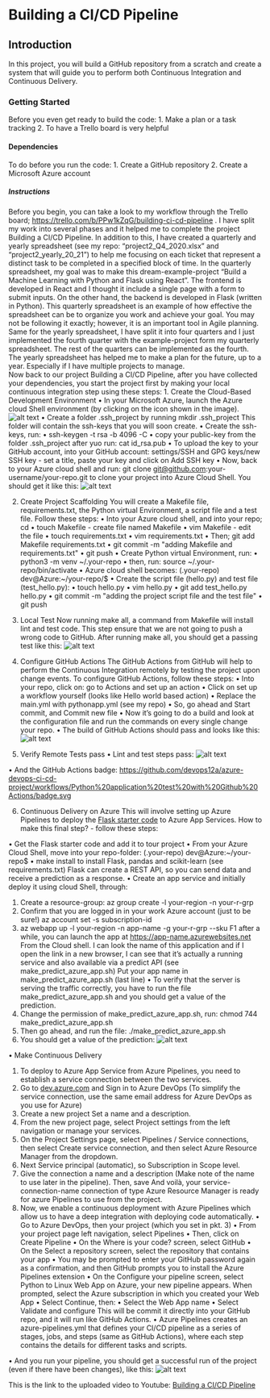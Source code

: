 # Building a CI/CD Pipeline

## Introduction
In this project, you will build a GitHub repository from a scratch and create a system that will guide you to perform both Continuous Integration and Continuous Delivery.

### Getting Started
Before you even get ready to build the code:
	1.	Make a plan or a task tracking
	2.	To have a Trello board is very helpful

#### Dependencies
To do before you run the code:
	1.	Create a GitHub repository
	2.	Create a Microsoft Azure account

##### Instructions
Before you begin, you can take a look to my workflow through the Trello board; https://trello.com/b/PPw1kZqG/building-ci-cd-pipeline . I have split my work into several phases and it helped me to complete the project Building a CI/CD Pipeline.
In addition to this, I have created a quarterly and yearly spreadsheet (see my repo: “project2_Q4_2020.xlsx” and “project2_yearly_20_21”) to help me focusing on each ticket that represent a distinct task to be completed in a specified block of time.
In the quarterly spreadsheet, my goal was to make this dream-example-project “Build a Machine Learning with Python and Flask using React”. The frontend is developed in React and I thought it include a single page with a form to submit inputs. On the other hand, the backend is developed in Flask (written in Python). This quarterly spreadsheet is an example of how effective the spreadsheet can be to organize you work and achieve your goal. You may not be following it exactly; however, it is an important tool in Agile planning.
Same for the yearly spreadsheet, I have split it into four quarters and I just implemented the fourth quarter with the example-project form my quarterly spreadsheet. The rest of the quarters can be implemented as the fourth.
The yearly spreadsheet has helped me to make a plan for the future, up to a year. Especially if I have multiple projects to manage.  
Now back to our project Building a CI/CD Pipeline, after you have collected your dependencies, you start the project first by making your local continuous integration step using these steps:
	1.	Create the Cloud-Based Development Environment
		•	In your Microsoft Azure, launch the Azure cloud Shell environment (by clicking on the icon shown in the image).
  		![alt text](https://github.com/devops12a/azure-devops-ci-cd-project/blob/main/images/azure_cloud_shell.png)
		•	Create a folder .ssh_project by running mkdir .ssh_project 
		This folder will contain the ssh-keys that you will soon create.
		•	Create the ssh-keys, run:
		•	ssh-keygen -t rsa -b 4096 -C <your-Azure-account-email>
		•	copy your public-key from the folder .ssh_project after yuo run: cat id_rsa.pub
		•	To upload the key to your GitHub account, into your GitHub account: settings/SSH and GPG keys/new SSH key - set a title, paste your key and click on Add 			 SSH key
		•	Now, back to your Azure cloud shell and run: git clone git@github.com:your-username/your-repo.git to clone your project into Azure Cloud Shell.
		You should get it like this:
		![alt text](https://github.com/devops12a/azure-devops-ci-cd-project/blob/main/images/project_cloning.png)
		
2. Create Project Scaffolding
You will create a Makefile file, requirements.txt, the Python virtual Environment, a script file and a test file. Follow these steps:
•	Into your Azure cloud shell, and into your repo; cd <your-repo>
•	touch Makefile - create file named Makefile
•	vim Makefile - edit the file
•	touch requirements.txt
•	vim requirements.txt
•	Then; git add Makefile requirements.txt
•	git commit -m "adding Makefile and requirements.txt"
•	git push
•	Create Python virtual Environment, run: 
•	python3 -m venv ~/.your-repo
•	then, run: source ~/.your-repo/bin/activate
•	Azure cloud shell becomes:
(.your-repo) dev@Azure:~/your-repo/$
•	Create the script file (hello.py) and test file (test_hello.py):
•	touch hello.py
•	vim hello.py
•	git add test_hello.py hello.py
•	git commit -m "adding the project script file and the test file"
•	git push
3.	Local Test
Now running make all, a command from Makefile will install lint and test code. This step ensure that we are not going to push a wrong code to GitHub.
After running make all, you should get a passing test like this:
![alt text](https://github.com/devops12a/azure-devops-ci-cd-project/blob/main/images/passed_test.png)
4.	Configure GitHub Actions
The GitHub Actions from GitHub will help to perform the Continuous Integration remotely by testing the project upon change events. To configure GitHub Actions, follow these steps:
•	Into your repo, click on: go to Actions and set up an action
•	Click on set up a workflow yourself (looks like Hello world based action)
•	Replace the main.yml with pythonapp.yml (see my repo)
•	So, go ahead and Start commit, and Commit new file
•	Now it’s going to do a build and look at the configuration file and run the commands on every single change your repo.
•	The build of GitHub Actions should pass and looks like this:
	![alt text](https://github.com/devops12a/azure-devops-ci-cd-project/blob/main/images/passing_GitHub_Actions_build.png)	
	
5.	Verify Remote Tests pass
•	Lint and test steps pass:
	![alt text](https://github.com/devops12a/azure-devops-ci-cd-project/blob/main/images/test.png)

•	And the GitHub Actions badge: 
https://github.com/devops12a/azure-devops-ci-cd-project/workflows/Python%20application%20test%20with%20Github%20Actions/badge.svg

6.	Continuous Delivery on Azure
This will involve setting up Azure Pipelines to deploy the [Flask starter code](https://github.com/udacity/nd082-Azure-Cloud-DevOps-Starter-Code/tree/master/C2-AgileDevelopmentwithAzure/project/starter_files/flask-sklearn) to Azure App Services.
How to make this final step? - follow these steps:

•	Get the Flask starter code and add it to tour project
•	From your Azure Cloud Shell, move into your repo-folder:
(.your-repo) dev@Azure:~/your-repo$
•	make install to install Flask, pandas and scikit-learn (see requirements.txt)
Flask can create a REST API, so you can send data and receive a prediction as a response.
•	Create an app service and initially deploy it using cloud Shell, through:
1.	Create a resource-group:
az group create -l your-region -n your-r-grp
2.	Confirm that you are logged in in your work Azure account (just to be sure!)
az account set -s subscription-id
3.	az webapp up -l your-region -n app-name -g your-r-grp --sku F1
after a while, you can launch the app at https://app-name.azurewebsites.net
From the Cloud shell. I can look the name of this application and if I open the link in a new browser, I can see that it’s actually a running service and also available via a predict API (see make_predict_azure_app.sh)
Put your app name in make_predict_azure_app.sh (last line)
•	To verify that the server is serving the traffic correctly, you have to run the file make_predict_azure_app.sh and you should get a value of the prediction.
1.	Change the permission of make_predict_azure_app.sh, run:
chmod 744 make_predict_azure_app.sh
2.	Then go ahead, and run the file:
./make_predict_azure_app.sh
3.	You should get a value of the prediction:
	![alt text](https://github.com/devops12a/azure-devops-ci-cd-project/blob/main/images/prediction%20value.png)
	
•	Make Continuous Delivery
1.	To deploy to Azure App Service from Azure Pipelines, you need to establish a service connection between the two services.
2.	Go to  [dev.azure.com](https://azure.microsoft.com/en-us/services/devops/?nav=min) and Sign in to Azure DevOps (To simplify the service connection, use the same email address for Azure DevOps as you use for Azure)
3.	Create a new project
Set a name and a description.
4.	From the new project page, select Project settings from the left navigation or manage your services.
5.	On the Project Settings page, select Pipelines / Service connections, then select Create service connection, and then select Azure Resource Manager from the dropdown.
6.	Next Service principal (automatic), so Subscription in Scope level.
7.	Give the connection a name and a description (Make note of the name to use later in the pipeline).
Then, save
And voilà, your service-connection-name connection of type Azure Resource Manager is ready for azure Pipelines to use from the project.
8.	Now, we enable a continuous deployment with Azure Pipelines which allow us to have a deep integration with deploying code automatically.
•	Go to Azure DevOps, then your project (which you set in pkt. 3)
•	From your project page left navigation, select Pipelines
•	Then, click on Create Pipeline
•	On the Where is your code? screen, select GitHub
•	On the Select a repository screen, select the repository that contains your app
•	You may be prompted to enter your GitHub password again as a confirmation, and then GitHub prompts you to install the Azure Pipelines extension
•	On the Configure your pipeline screen, select Python to Linux Web App on Azure, your new pipeline appears. When prompted, select the Azure subscription in which you created your Web App
•	Select Continue, then:
•	Select the Web App name
•	Select Validate and configure
This will be commit it directly into your GitHub repo, and it will run like GitHub Actions.
•	Azure Pipelines creates an azure-pipelines.yml that defines your CI/CD pipeline as a series of stages, jobs, and steps (same as GitHub Actions), where each step contains the details for different tasks and scripts.

•	And you run your pipeline, you should get a successful run of the project (even if there have been changes), like this:
	![alt text](https://github.com/devops12a/azure-devops-ci-cd-project/blob/main/images/successful_run_az_pipelines.png)
	
This is the link to the uploaded video to Youtube: [Building a CI/CD Pipeline](https://youtu.be/FPKWJZ80xo8)


